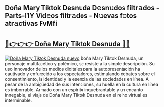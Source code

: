 ## Doña Mary Tiktok Desnuda D𝚎sn𝚞dos filtr𝚊dos - Parts-I1Y Vid𝚎os filtr𝚊dos - N𝚞evas f𝚘tos atr𝚊ctivas FvMfi

# <h2><a href="http://mb4moi.tromn.icu/?c=Do%c3%b1a+Mary+Tiktok+Desnuda">🔗👉👉👉 Doña Mary Tiktok Desnuda 🔗🔗</a></h2>

[![Doña Mary Tiktok Desnuda nuevo](https://i.imgur.com/pEAQMta.gif)](http://mb4moi.tromn.icu/?c=Do%c3%b1a+Mary+Tiktok+Desnuda)
Doña Mary Tiktok Desnuda, un personaje multifacético y polémico, se resiste a la simple descripción. Su uso innovador de los medios digitales para la autopresentación ha cautivado y enfurecido a los espectadores, estimulando debates sobre el consentimiento, la identidad y la esencia de las sociedades en línea. A pesar de la ambigüedad de sus intenciones, su huella en la cultura en línea es imborrable. Armado con un espíritu inquebrantable y un encanto innegable, el viaje de Doña Mary Tiktok Desnuda en el reino virtual es interminable.
